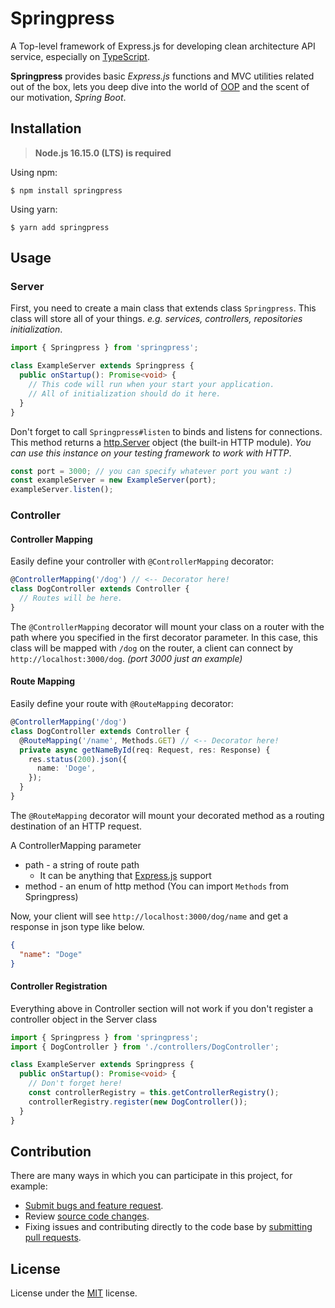 # Springpress

A Top-level framework of Express.js for developing clean architecture API service, especially on [TypeScript](https://github.com/microsoft/TypeScript).

**Springpress** provides basic *Express.js* functions and MVC utilities related out of the box, lets you deep dive into the world of [OOP](https://developer.mozilla.org/en-US/docs/Learn/JavaScript/Objects/Object-oriented_programming) and the scent of our motivation, *Spring Boot*.

## Installation

> **Node.js 16.15.0 (LTS) is required**

Using npm:
```
$ npm install springpress
```

Using yarn:
```
$ yarn add springpress
```

## Usage



### Server

First, you need to create a main class that extends class `Springpress`. This class will store all of your things. *e.g. services, controllers, repositories initialization*.

```ts
import { Springpress } from 'springpress';

class ExampleServer extends Springpress {
  public onStartup(): Promise<void> {
    // This code will run when your start your application.
    // All of initialization should do it here.
  }
}
```

Don't forget to call `Springpress#listen` to binds and listens for connections. This method returns a [http.Server](https://nodejs.org/docs/latest-v16.x/api/http.html#class-httpserver) object (the built-in HTTP module). *You can use this instance on your testing framework to work with HTTP*.

```ts
const port = 3000; // you can specify whatever port you want :)
const exampleServer = new ExampleServer(port);
exampleServer.listen();
```

### Controller

#### Controller Mapping

Easily define your controller with `@ControllerMapping` decorator:

```ts
@ControllerMapping('/dog') // <-- Decorator here!
class DogController extends Controller {
  // Routes will be here.
}
```

The `@ControllerMapping` decorator will mount your class on a router with the path where you specified in the first decorator parameter. In this case, this class will be mapped with `/dog` on the router, a client can connect by `http://localhost:3000/dog`. *(port 3000 just an example)*

#### Route Mapping

Easily define your route with `@RouteMapping` decorator:

```ts
@ControllerMapping('/dog')
class DogController extends Controller {
  @RouteMapping('/name', Methods.GET) // <-- Decorator here!
  private async getNameById(req: Request, res: Response) {
    res.status(200).json({
      name: 'Doge',
    });
  }
}
```

The `@RouteMapping` decorator will mount your decorated method as a routing destination of an HTTP request.

A ControllerMapping parameter
- path - a string of route path
  - It can be anything that [Express.js](https://expressjs.com/en/4x/api.html#path-examples) support
- method - an enum of http method (You can import `Methods` from Springpress)

Now, your client will see `http://localhost:3000/dog/name` and get a response in json type like below.

```json
{
  "name": "Doge"
}
```

#### Controller Registration

Everything above in Controller section will not work if you don't register a controller object in the Server class

```ts
import { Springpress } from 'springpress';
import { DogController } from './controllers/DogController';

class ExampleServer extends Springpress {
  public onStartup(): Promise<void> {
    // Don't forget here!
    const controllerRegistry = this.getControllerRegistry();
    controllerRegistry.register(new DogController());
  }
}
```

## Contribution

There are many ways in which you can participate in this project, for example:

- [Submit bugs and feature request](https://github.com/riflowth/springpress/issues).
- Review [source code changes](https://github.com/riflowth/tier-discord-bot/pulls).
- Fixing issues and contributing directly to the code base by [submitting pull requests](https://github.com/riflowth/tier-discord-bot/pulls).

## License

License under the [MIT](https://github.com/riflowth/nextpress/blob/main/LICENSE) license.
